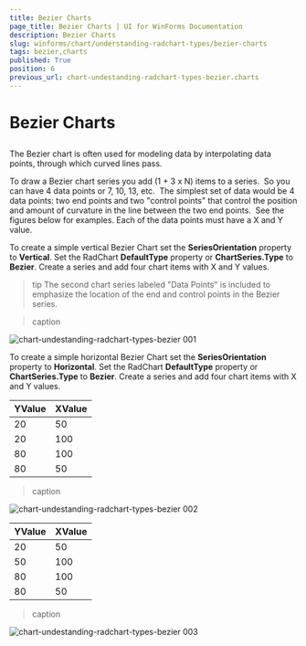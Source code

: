 ```yaml
---
title: Bezier Charts
page_title: Bezier Charts | UI for WinForms Documentation
description: Bezier Charts
slug: winforms/chart/understanding-radchart-types/bezier-charts
tags: bezier,charts
published: True
position: 6
previous_url: chart-undestanding-radchart-types-bezier.charts
---
```


# Bezier Charts



## 

The Bezier chart is often used for modeling data by interpolating data points, through which curved lines pass. 

To draw a Bezier chart series you add (1 + 3 x N) items to a series.  So you can have 4 data points or 7, 10, 13, etc.  The simplest set of data would be 4 data points: two end points and two "control points" that control the position and amount of curvature in the line between the two end points.  See the figures below for examples. Each of the data points must have a X and Y value. 

To create a simple vertical Bezier Chart set the __SeriesOrientation__ property to __Vertical__. Set the RadChart __DefaultType__ property or __ChartSeries.Type__ to __Bezier__. Create a series and add four chart items with X and Y values.

>tip The second chart series labeled "Data Points" is included to emphasize the location of the end and control points in the Bezier series.
>

>caption 

![chart-undestanding-radchart-types-bezier 001](images/chart-undestanding-radchart-types-bezier001.png)

To create a simple horizontal Bezier Chart set the __SeriesOrientation__ property to __Horizontal__. Set the RadChart __DefaultType__ property or __ChartSeries.Type__ to __Bezier__. Create a series and add four chart items with X and Y values.



| __YValue__ | __XValue__ |
|----|----|
|20|50|
|20|100|
|80|100|
|80|50|

>caption 

![chart-undestanding-radchart-types-bezier 002](images/chart-undestanding-radchart-types-bezier002.png)





| __YValue__ | __XValue__ |
|----|----|
|20|50|
|50|100|
|80|100|
|80|50|
>caption 

![chart-undestanding-radchart-types-bezier 003](images/chart-undestanding-radchart-types-bezier003.png)
